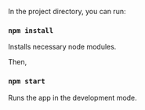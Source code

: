 In the project directory, you can run:

### `npm install`
Installs necessary node modules.

Then,

### `npm start`

Runs the app in the development mode.<br>
